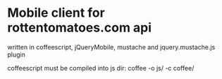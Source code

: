 Mobile client for rottentomatoes.com api
========================================

written in coffeescript, jQueryMobile, mustache and jquery.mustache.js plugin


coffeescript must be compiled into js dir: coffee -o js/ -c coffee/
